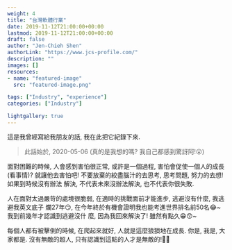 ```yaml
---
weight: 4
title: "台灣軟體行業"
date: 2019-11-12T21:00:00+00:00
lastmod: 2019-11-12T21:00:00+00:00
draft: false
author: "Jen-Chieh Shen"
authorLink: "https://www.jcs-profile.com/"
description: ""
images: []
resources:
- name: "featured-image"
  src: "featured-image.png"

tags: ["Industry", "experience"]
categories: ["Industry"]

lightgallery: true
---
```


這是我曾經寫給我朋友的話, 我在此把它紀錄下來.

> 此話始於, 2020-05-06 (真的是我想的嗎? 我自己都感到驚訝阿!😮)

<!-- more -->

面對困難的時候, 人會感到害怕很正常, 或許是一個過程, 害怕會促使一個人的成長(看事情)?
就讓他去害怕吧! 不要放棄的絞盡腦汁的去思考, 思考問題, 努力的去想!如果到時候沒有辦法
解決, 不代表未來沒辦法解決, 也不代表你很失敗.

人在面對太過嚴苛的處境很脆弱, 在適時的挑戰面前才能進步, 逃避沒有什麼, 我逃避我英文底子
爛27年😏, 在今年終於有機會證明我也能考進世界排名前50名😂~ 我到前幾年才認識到逃避沒什
麼, 因為我回來解決了! 雖然有點久😁😙~

每個人都有被擊倒的時候, 在爬起來就好, 人就是這麼狼狽地在成長. 你是, 我是, 大家都是.
沒有無敵的超人, 只有認識到這點的人才是無敵的!🤪😂
